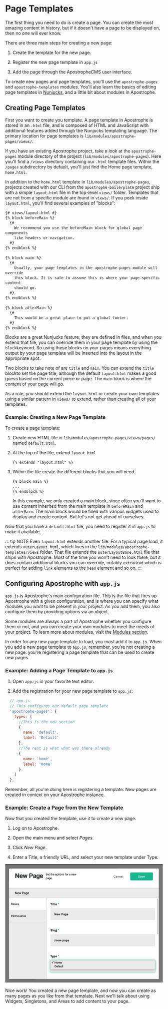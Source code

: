 # Page Templates

The first thing you need to do is create a page. You can create the most amazing content in history, but if it doesn't have a page to be displayed on, then no one will ever know.

There are three main steps for creating a new page:

1. Create the template for the new page.

2. Register the new page template in `app.js`

3. Add the page through the ApostropheCMS user interface.

To create new pages and page templates, you'll use the `apostrophe-pages` and `apostrophe-templates` modules. You'll also learn the basics of editing page templates in [Nunjucks](https://mozilla.github.io/nunjucks/), and a little bit about modules in Apostrophe.

## Creating Page Templates

First you want to create you template. A page template in Apostrophe is stored in an `.html` file, and is composed of HTML and JavaScript with additional features added through the Nunjucks templating language. The primary location for page templates is `lib/modules/apostrophe-pages/views/`.

If you have an existing Apostrophe project, take a look at the `apostrophe-pages` module directory of the project \(`lib/modules/apostrophe-pages`\). Here you'll find a `/views` directory containing our `.html` template files. Within the `/pages` subdirectory by default, you'll just find the Home page template, `home.html`.

In addition to the `home.html` template in `lib/modules/apostrophe-pages`, projects created with our CLI from the `apostrophe-boilerplate` project ship with a simple `layout.html` file in the top-level `views/` folder. Templates  that are not from a specific module are found in `views/`. If you peek inside `layout.html`, you'll find several examples of "blocks":


```django
{# views/layout.html #}
{% block beforeMain %}
  {#
    We recommend you use the beforeMain block for global page components
    like headers or navigation.
  #}
{% endblock %}

{% block main %}
  {#
    Usually, your page templates in the apostrophe-pages module will override
    this block. It is safe to assume this is where your page-specific content
    should go.
  #}
{% endblock %}

{% block afterMain %}
  {#
    This would be a great place to put a global footer.
  #}
{% endblock %}
```

Blocks are a great Nunjucks feature; they are defined in files, and when you extend that file, you can override them in your page template by using the `block`keyword. So using these blocks on your pages means everything output by your page template will be inserted into the layout in the appropriate spot.

Two blocks to take note of are `title` and `main`. You can extend the `title` blockto set the page title, although the default `layout.html` makes a good guess based on the current piece or page. The `main` block is where the content of your page will go.

As a rule, you should extend the `layout.html` or create your own templates using a similar pattern in `views/` to extend, rather than creating all of your templates.

### Example: Creating a New Page Template

To create a page template:

1. Create new HTML file in `lib/modules/apostrophe-pages/views/pages/` named `default.html`.

2. At the top of the file, extend `layout.html`
    ```django
    {% extends "layout.html" %}
    ```
3. Within the file create the different blocks that you will need.

    ```django
    {% block main %}
    ...
    {% endblock %}
    ```

    In this example, we only created a main block, since often you'll want to use content inherited from the main template in `beforeMain` and `afterMain`. The main block would be filled with various widgets used to display and create content. But let's not get ahead of ourselves.

Now that you have a `default.html` file, you need to register it in `app.js` to make it available.

::: tip NOTE
Even `layout.html` extends another file. For a typical page load, it extends `outerLayout.html`, which lives in the `lib/modules/apostrophe-templates/views` folder. That file extends the `outerLayoutBase.html` file that ships with Apostrophe. Most of the time you won't need to look there, but it does contain additional blocks you can override, notably `extraHead` which is perfect for adding `link` elements to the `head` element and so on.
:::

## Configuring Apostrophe with `app.js`

`app.js` is Apostrophe's main configuration file. This is the file that fires up Apostrophe with a given configuration, and is where you can specify what modules you want to be present in your project. As you add them, you also configure them by providing options via an object.

Some modules are always a part of Apostrophe whether you configure them or not, and you can create your own modules to meet the needs of your project. To learn more about modules, visit the [Modules section](/core-concepts/modules/README.md).

In order for any new page template to load, you must add it to `app.js`. When you add a new page template to `app.js`, remember, you're not creating a new page: you're registering a page template that can be used to create new pages.


### Example: Adding a Page Template to `app.js`

1. Open `app.js` in your favorite text editor.

2. Add the registration for your new page template to `app.js`:

  ```javascript
    // app.js
    // This configures our default page template
    'apostrophe-pages': {
      types: [
        //This is the new section
        {
          name: 'default',
          label: 'Default'
        },
        //The rest is what what was there already
        {
          name: 'home',
          label: 'Home'
        },
      ]
    },
  ```

Remember, all you're doing here is registering a template. New pages are created in context on your Apostrophe instance.

### Example: Create a Page from the New Template

Now that you created the template, use it to create a new page.

1. Log on to Apostrophe.

2. Open the main menu and select *Pages*.

3. Click *New Page*.

4. Enter a Title, a friendly URL, and select your new template under Type.

![Creating a new page](../../../images/assets/create_new_page2.png)


Nice work! You created a new page template, and now you can create as many pages as you like from that template. Next we'll talk about using Widgets, Singletons, and Areas to add content to your page.

